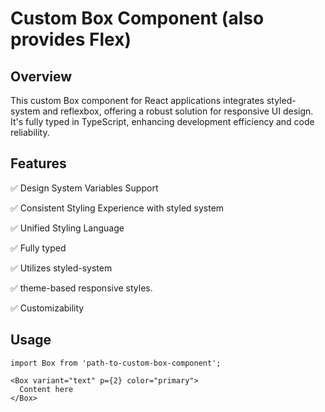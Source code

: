 # Custom Box Component (also provides Flex)

## Overview
This custom Box component for React applications integrates styled-system and reflexbox, offering a robust solution for responsive UI design. It's fully typed in TypeScript, enhancing development efficiency and code reliability.

## Features

✅ Design System Variables Support

✅ Consistent Styling Experience with styled system

✅ Unified Styling Language

✅ Fully typed

✅ Utilizes styled-system

✅ theme-based responsive styles.

✅ Customizability

## Usage

```
import Box from 'path-to-custom-box-component';

<Box variant="text" p={2} color="primary">
  Content here
</Box>
```
